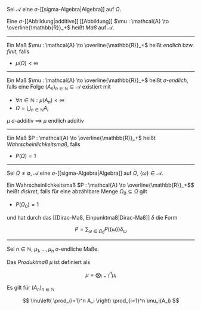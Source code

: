 Sei $\mathcal{A}$ eine $\sigma$-[[sigma-Algebra|Algebra]] auf $\Omega$.

Eine $\sigma$-[[Abbildung|additive]] [[Abbildung]] $\mu : \mathcal{A} \to \overline{\mathbb{R}}_+$ heißt *Maß* auf $\mathcal{A}$.

---

Ein Maß $\mu : \mathcal{A} \to \overline{\mathbb{R}}_+$ heißt *endlich* bzw. *finit*, falls
- $\mu(\Omega) < \infty$

---

Ein Maß $\mu : \mathcal{A} \to \overline{\mathbb{R}}_+$ heißt $\sigma$-*endlich*, falls eine Folge $(A_n)_{n \in \mathbb{N}} \subseteq \mathcal{A}$ existiert mit
- $\forall n \in \mathbb{N} : \mu(A_n) < \infty$
- $\Omega = \bigcup_{n \in \mathbb{N}} A_i$

$\mu$ $\sigma$-additiv $\implies$ $\mu$ endlich additiv

---

Ein Maß $P : \mathcal{A} \to \overline{\mathbb{R}}_+$ heißt *Wahrscheinlichkeitsmaß*, falls
- $P(\Omega) = 1$

---

Sei $\Omega \ne \emptyset$, $\mathcal{A}$ eine $\sigma$-[[sigma-Algebra|Algebra]] auf $\Omega$, $\{ \omega \} \in \mathcal{A}$.

Ein Wahrscheinlichkeitsmaß $P : \mathcal{A} \to \overline{\mathbb{R}}_+$$ heißt *diskret*, falls für eine abzählbare Menge $\Omega_0 \subseteq \Omega$ gilt
- $P(\Omega_0) = 1$

und hat durch das [[Dirac-Maß, Einpunktmaß|Dirac-Maß]] $\delta$ die Form

$$
	P = \sum_{\omega \in \Omega_0} P(\{ \omega \}) \delta_\omega
$$

---

Sei $n \in \mathbb{N}$, $\mu_1, \dots, \mu_n$ $\sigma$-endliche Maße.

Das *Produktmaß* $\mu$ ist definiert als

$$
	\mu = \bigotimes_{i=1}^n \mu_i
$$

Es gilt für $(A_n)_{n \in \mathbb{N}}$

$$
\mu\left( \prod_{i=1}^n A_i \right) \prod_{i=1}^n \mu_i(A_i)
$$